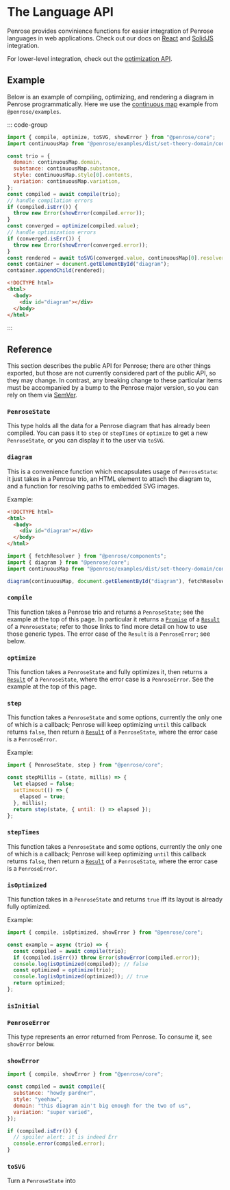 # The Language API

Penrose provides convinience functions for easier integration of Penrose languages in web applications. Check out our docs on [React](./react) and [SolidJS](./solid) integration.

For lower-level integration, check out the [optimization API](./optimization-api).

## Example

Below is an example of compiling, optimizing, and rendering a diagram in Penrose programmatically. Here we use the [continuous map]() example from `@penrose/examples`.

::: code-group

```javascript [script.js]
import { compile, optimize, toSVG, showError } from "@penrose/core";
import continuousMap from "@penrose/examples/dist/set-theory-domain/continuousmap.trio";

const trio = {
  domain: continuousMap.domain,
  substance: continuousMap.substance,
  style: continuousMap.style[0].contents,
  variation: continuousMap.variation,
};
const compiled = await compile(trio);
// handle compilation errors
if (compiled.isErr()) {
  throw new Error(showError(compiled.error));
}
const converged = optimize(compiled.value);
// handle optimization errors
if (converged.isErr()) {
  throw new Error(showError(converged.error));
}
const rendered = await toSVG(converged.value, continuousMap[0].resolver);
const container = document.getElementById("diagram");
container.appendChild(rendered);
```

```html [index.html]
<!DOCTYPE html>
<html>
  <body>
    <div id="diagram"></div>
  </body>
</html>
```

:::

## Reference

This section describes the public API for Penrose; there are other things
exported, but those are not currently considered part of the public API, so they
may change. In contrast, any breaking change to these particular items must be
accompanied by a bump to the Penrose major version, so you can rely on them via
[SemVer][].

### `PenroseState`

This type holds all the data for a Penrose diagram that has already been
compiled. You can pass it to `step` or `stepTimes` or `optimize` to get a new
`PenroseState`, or you can display it to the user via `toSVG`.

### `diagram`

This is a convenience function which encapsulates usage of `PenroseState`: it
just takes in a Penrose trio, an HTML element to attach the diagram to, and a
function for resolving paths to embedded SVG images.

Example:

```html
<!DOCTYPE html>
<html>
  <body>
    <div id="diagram"></div>
  </body>
</html>
```

```javascript
import { fetchResolver } from "@penrose/components";
import { diagram } from "@penrose/core";
import continuousMap from "@penrose/examples/dist/set-theory-domain/continuousmap.trio";

diagram(continuousMap, document.getElementById("diagram"), fetchResolver);
```

### `compile`

This function takes a Penrose trio and returns a `PenroseState`; see the example
at the top of this page. In particular it returns a [`Promise`][promise] of a
[`Result`][true-myth/result] of a `PenroseState`; refer to those links to find
more detail on how to use those generic types. The error case of the `Result` is
a `PenroseError`; see below.

### `optimize`

This function takes a `PenroseState` and fully optimizes it, then returns a
[`Result`][true-myth/result] of a `PenroseState`, where the error case is a
`PenroseError`. See the example at the top of this page.

### `step`

This function takes a `PenroseState` and some options, currently the only one of
which is a callback; Penrose will keep optimizing `until` this callback returns
`false`, then return a [`Result`][true-myth/result] of a `PenroseState`, where
the error case is a `PenroseError`.

Example:

```javascript
import { PenroseState, step } from "@penrose/core";

const stepMillis = (state, millis) => {
  let elapsed = false;
  setTimeout(() => {
    elapsed = true;
  }, millis);
  return step(state, { until: () => elapsed });
};
```

### `stepTimes`

This function takes a `PenroseState` and some options, currently the only one of
which is a callback; Penrose will keep optimizing `until` this callback returns
`false`, then return a [`Result`][true-myth/result] of a `PenroseState`, where
the error case is a `PenroseError`.

### `isOptimized`

This function takes in a `PenroseState` and returns `true` iff its layout is
already fully optimized.

Example:

```javascript
import { compile, isOptimized, showError } from "@penrose/core";

const example = async (trio) => {
  const compiled = await compile(trio);
  if (compiled.isErr()) throw Error(showError(compiled.error));
  console.log(isOptimized(compiled)); // false
  const optimized = optimize(trio);
  console.log(isOptimized(optimized)); // true
  return optimized;
};
```

### `isInitial`

### `PenroseError`

This type represents an error returned from Penrose. To consume it, see
`showError` below.

### `showError`

```javascript
import { compile, showError } from "@penrose/core";

const compiled = await compile({
  substance: "howdy pardner",
  style: "yeehaw",
  domain: "this diagram ain't big enough for the two of us",
  variation: "super varied",
});

if (compiled.isErr()) {
  // spoiler alert: it is indeed Err
  console.error(compiled.error);
}
```

### `toSVG`

Turn a `PenroseState` into

[continuous map]: https://penrose.cs.cmu.edu/try/?examples=set-theory-domain%2Fcontinuousmap
[promise]: https://developer.mozilla.org/en-US/docs/Web/JavaScript/Reference/Global_Objects/Promise
[semver]: https://semver.org/
[true-myth/result]: https://github.com/true-myth/true-myth/tree/v4.1.1#result-with-a-functional-style

